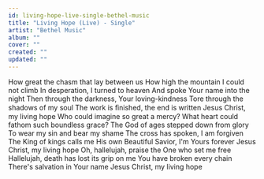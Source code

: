```yaml
---
id: living-hope-live-single-bethel-music
title: "Living Hope (Live) - Single"
artist: "Bethel Music"
album: ""
cover: ""
created: ""
updated: ""
---
```


How great the chasm that lay between us
How high the mountain I could not climb
In desperation, I turned to heaven
And spoke Your name into the night
Then through the darkness, Your loving-kindness
Tore through the shadows of my soul
The work is ﬁnished, the end is written
Jesus Christ, my living hope
Who could imagine so great a mercy?
What heart could fathom such boundless grace?
The God of ages stepped down from glory
To wear my sin and bear my shame
The cross has spoken, I am forgiven
The King of kings calls me His own
Beautiful Savior, I'm Yours forever
Jesus Christ, my living hope
Oh, hallelujah, praise the One who set me free
Hallelujah, death has lost its grip on me
You have broken every chain
There's salvation in Your name
Jesus Christ, my living hope
